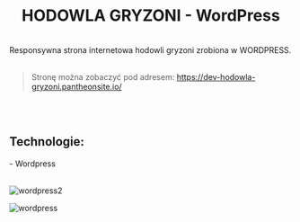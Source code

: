 
<h1 align="center"> HODOWLA GRYZONI - WordPress </h1>
<br />
Responsywna strona internetowa hodowli gryzoni zrobiona w WORDPRESS.
<br />
<br />

> Stronę można zobaczyć pod adresem: https://dev-hodowla-gryzoni.pantheonsite.io/

<br />
<br />
<h2 align="left"> Technologie: </h2>
- Wordpress
<br />
<br />


![wordpress2](https://user-images.githubusercontent.com/105555319/168491732-5cb81fee-ac0d-4830-9267-bae2738707d4.png)


![wordpress](https://user-images.githubusercontent.com/105555319/168491739-de657ac8-e330-4c1e-9033-4f98d016e27b.png)

